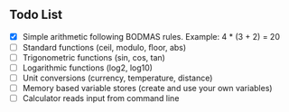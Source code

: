 ## Todo List

- [x] Simple arithmetic following BODMAS rules. Example: 4 * (3 + 2) = 20  
- [ ] Standard functions (ceil, modulo, ﬂoor, abs)
- [ ] Trigonometric functions (sin, cos, tan)
- [ ] Logarithmic functions (log2, log10)
- [ ] Unit conversions (currency, temperature, distance)
- [ ] Memory based variable stores (create and use your own variables)
- [ ] Calculator reads input from command line